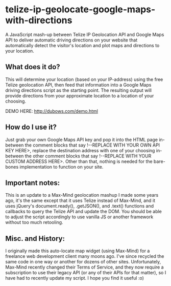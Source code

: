 telize-ip-geolocate-google-maps-with-directions
===============================================

A JavaScript mash-up between Telize IP Geolocation API and Google Maps API to deliver automatic driving directions on your website that automatically detect the visitor's location and plot maps and directions to your location.

## What does it do?

This will determine your location (based on your IP-address) using the free Telize geolocation API, then feed that information into a Google Maps driving directions script as the starting point. The resulting output will provide directions from your approximate location to a location of your choosing.

DEMO HERE: http://dubows.com/demo.html

## How do I use it?

Just grab your own Google Maps API key and pop it into the HTML page in-between the comment blocks that say !--REPLACE WITH YOUR OWN API KEY HERE>, replace the destination address with one of your choosing in-between the other comment blocks that say !--REPLACE WITH YOUR CUSTOM ADDRESS HERE>. Other than that, nothing is needed for the bare-bones implementation to function on your site. 

## Important notes:

This is an update to a Max-Mind geolocation mashup I made some years ago, it's the same except that it uses Telize instead of Max-Mind, and it uses jQuery's document.ready(), .getJSON(), and .text() functions and callbacks to query the Telize API and update the DOM. You should be able to adjust the script accordingly to use vanilla JS or another framework without too much retooling. 

## Misc. and History:

I originally made this auto-locate map widget (using Max-Mind) for a freelance web development client many moons ago. I've since recycled the same code in one way or another for dozens of other sites. Unfortunately, Max-Mind recently changed their Terms of Service, and they now require a subscription to use their legacy API (or any of their APIs for that matter), so I have had to recently update my script. I hope you find it useful :o)

